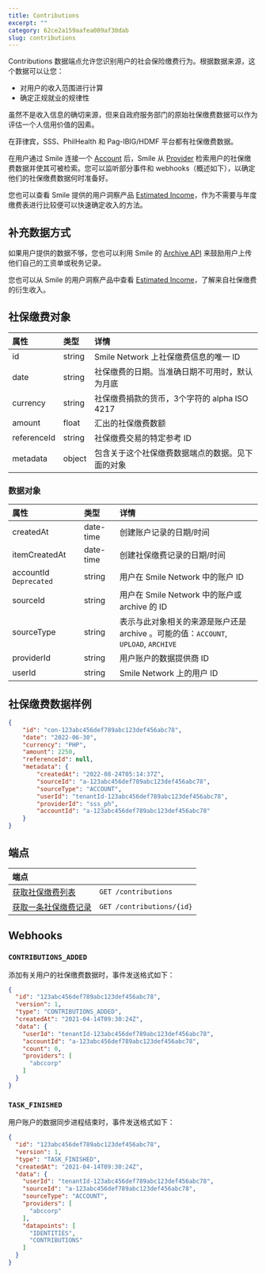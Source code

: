 ```yaml
---
title: Contributions
excerpt: ""
category: 62ce2a159aafea009af30dab
slug: contributions
---
```


Contributions 数据端点允许您识别用户的社会保险缴费行为。根据数据来源，这个数据可以让您：

- 对用户的收入范围进行计算
- 确定正规就业的规律性

虽然不是收入信息的确切来源，但来自政府服务部门的原始社保缴费数据可以作为评估一个人信用价值的因素。

在菲律宾，SSS、PhilHealth 和 Pag-IBIG/HDMF 平台都有社保缴费数据。

在用户通过 Smile 连接一个 [Account](/reference/accounts) 后，Smile 从 [Provider](/reference/providers) 检索用户的社保缴费数据并使其可被检索。您可以监听部分事件和 webhooks（概述如下），以确定他们的社保缴费数据何时准备好。

您也可以查看 Smile 提供的用户洞察产品 [Estimated Income](/reference/estimated-incomes)，作为不需要与年度缴费表进行比较便可以快速确定收入的方法。

## 补充数据方式

如果用户提供的数据不够，您也可以利用 Smile 的 [Archive API](/reference/archives) 来鼓励用户上传他们自己的工资单或税务记录。

您也可以从 Smile 的用户洞察产品中查看 [Estimated Income](/reference/estimated-incomes)，了解来自社保缴费的衍生收入。

## 社保缴费对象

| 属性          | 类型     | 详情                                                                  |
|:------------|:-------|:--------------------------------------------------------------------|
| id          | string | Smile Network 上社保缴费信息的唯一 ID                                         |
| date        | string | 社保缴费的日期。当准确日期不可用时，默认为月底                                             |
| currency    | string | 社保缴费捐款的货币，3个字符的 alpha ISO 4217                                      |
| amount      | float  | 汇出的社保缴费数额                                                           |
| referenceId | string | 社保缴费交易的特定参考 ID                                                      |
| metadata    | object | 包含关于这个社保缴费数据端点的数据。见下面的对象 |


### 数据对象

| 属性          | 类型     | 详情                                                            |
| :--------- | :----- |:--------------------------------------------------------------|
| createdAt | date-time | 创建账户记录的日期/时间                                                  |
| itemCreatedAt | date-time | 创建社保缴费记录的日期/时间                                                |
| accountId `Deprecated` | string | 用户在 Smile Network 中的账户 ID                                     |
| sourceId | string | 用户在 Smile Network 中的账户或 archive 的 ID                          |
| sourceType | string | 表示与此对象相关的来源是账户还是 archive 。可能的值：`ACCOUNT`, `UPLOAD`, `ARCHIVE` |
| providerId | string | 用户账户的数据提供商 ID                                                 |
| userId | string | Smile Network 上的用户 ID                                         |


## 社保缴费数据样例

```json
{
    "id": "con-123abc456def789abc123def456abc78",
    "date": "2022-06-30",
    "currency": "PHP",
    "amount": 2250,
    "referenceId": null,
    "metadata": {
        "createdAt": "2022-08-24T05:14:37Z",
        "sourceId": "a-123abc456def789abc123def456abc78",
        "sourceType": "ACCOUNT",
        "userId": "tenantId-123abc456def789abc123def456abc78",
        "providerId": "sss_ph",
        "accountId": "a-123abc456def789abc123def456abc78"
    }
}
```

## 端点

| 端点                                        | |
|:------------------------------------------| :---- |
| [获取社保缴费列表](/reference/list-contributions) | `GET /contributions` |
| [获取一条社保缴费记录](/reference/get-contribution) | `GET /contributions/{id}` |

## Webhooks

### `CONTRIBUTIONS_ADDED`

添加有关用户的社保缴费数据时，事件发送格式如下：

```json
{
  "id": "123abc456def789abc123def456abc78",
  "version": 1,
  "type": "CONTRIBUTIONS_ADDED",
  "createdAt": "2021-04-14T09:30:24Z",
  "data": {
    "userId": "tenantId-123abc456def789abc123def456abc78",
    "accountId": "a-123abc456def789abc123def456abc78",
    "count": 0,
    "providers": [
      "abccorp"
    ]
  }
}
```

### `TASK_FINISHED`

用户账户的数据同步进程结束时，事件发送格式如下：

```json
{
  "id": "123abc456def789abc123def456abc78",
  "version": 1,
  "type": "TASK_FINISHED",
  "createdAt": "2021-04-14T09:30:24Z",
  "data": {
    "userId": "tenantId-123abc456def789abc123def456abc78",
    "sourceId": "a-123abc456def789abc123def456abc78",
    "sourceType": "ACCOUNT",
    "providers": [
      "abccorp"
    ],
    "datapoints": [
      "IDENTITIES",
      "CONTRIBUTIONS"
    ]
  }
}
```

